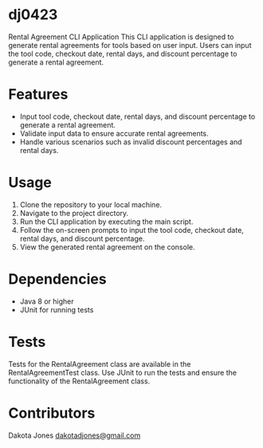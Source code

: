 # dj0423
Rental Agreement CLI Application
This CLI application is designed to generate rental agreements for tools based on user input. Users can input the tool code, checkout date, rental days, and discount percentage to generate a rental agreement.

# Features
- Input tool code, checkout date, rental days, and discount percentage to generate a rental agreement.
- Validate input data to ensure accurate rental agreements.
- Handle various scenarios such as invalid discount percentages and rental days.
# Usage
1. Clone the repository to your local machine.
2. Navigate to the project directory.
3. Run the CLI application by executing the main script.
4. Follow the on-screen prompts to input the tool code, checkout date, rental days, and discount percentage.
5. View the generated rental agreement on the console.
# Dependencies
- Java 8 or higher
- JUnit for running tests
# Tests
Tests for the RentalAgreement class are available in the RentalAgreementTest class.
Use JUnit to run the tests and ensure the functionality of the RentalAgreement class.
# Contributors
Dakota Jones
dakotadjones@gmail.com